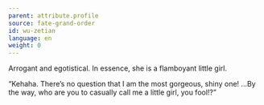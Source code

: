 ```yaml
---
parent: attribute.profile
source: fate-grand-order
id: wu-zetian
language: en
weight: 0
---
```


Arrogant and egotistical. In essence, she is a flamboyant little girl.

“Kehaha. There’s no question that I am the most gorgeous, shiny one! …By the way, who are you to casually call me a little girl, you fool!?”
